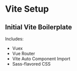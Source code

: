 # Vite Setup

Initial Vite Boilerplate
---

Includes:
- Vuex
- Vue Router
- Vite Auto Component Import
- Sass-flavored CSS 